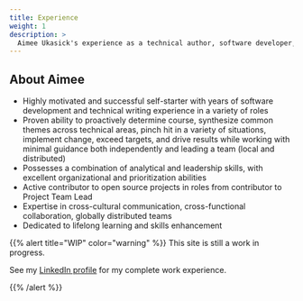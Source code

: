 ```yaml
---
title: Experience
weight: 1
description: >
  Aimee Ukasick's experience as a technical author, software developer, and open source contributor.
---
```



## About Aimee

- Highly motivated and successful self-starter with years of software development and technical writing experience in a variety of roles
- Proven ability to proactively determine course, synthesize common themes across technical areas, pinch hit in a variety of situations, implement change, exceed targets, and drive results while working with minimal guidance both independently and leading a team (local and distributed)
- Possesses a combination of analytical and leadership skills, with excellent organizational and prioritization abilities
- Active contributor to open source projects in roles from contributor to Project Team Lead
- Expertise in cross-cultural communication, cross-functional collaboration, globally distributed teams
- Dedicated to lifelong learning and skills enhancement

{{% alert title="WIP" color="warning" %}}
This site is still a work in progress. 

See my [LinkedIn profile](https://www.linkedin.com/in/aimee-ukasick/) for my complete work experience.

{{% /alert %}}
